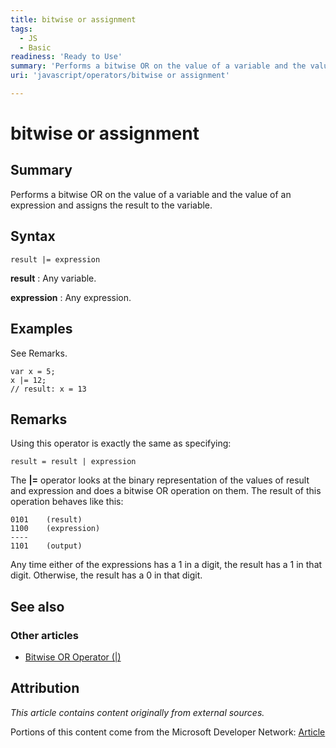 ```yaml
---
title: bitwise or assignment
tags:
  - JS
  - Basic
readiness: 'Ready to Use'
summary: 'Performs a bitwise OR on the value of a variable and the value of an expression and assigns the result to the variable.'
uri: 'javascript/operators/bitwise or assignment'

---
```

# bitwise or assignment

## Summary

Performs a bitwise OR on the value of a variable and the value of an expression and assigns the result to the variable.

## Syntax

    result |= expression

**result**
:   Any variable.

**expression**
:   Any expression.

## Examples

See Remarks.

``` {.js}
var x = 5;
x |= 12;
// result: x = 13
```

## Remarks

Using this operator is exactly the same as specifying:

    result = result | expression

The **|=** operator looks at the binary representation of the values of result and expression and does a bitwise OR operation on them. The result of this operation behaves like this:

    0101    (result)
    1100    (expression)
    ----
    1101    (output)

Any time either of the expressions has a 1 in a digit, the result has a 1 in that digit. Otherwise, the result has a 0 in that digit.

## See also

### Other articles

-   [Bitwise OR Operator (|)](/javascript/operators/bitwise_or)

## Attribution

*This article contains content originally from external sources.*

Portions of this content come from the Microsoft Developer Network: [Article](http://msdn.microsoft.com/en-us/library/ie/81bads72(v=vs.94).aspx)

